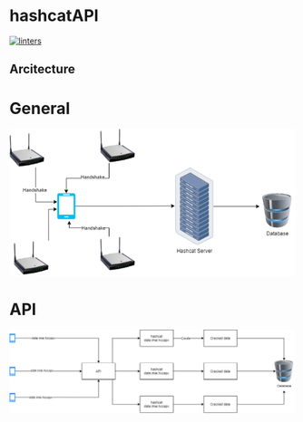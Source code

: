 # hashcatAPI
[![linters](https://github.com/rinamuka/hashcatAPI/actions/workflows/linters.yaml/badge.svg?branch=main)](https://github.com/rinamuka/hashcatAPI/actions/workflows/linters.yaml)
## Arcitecture
# General
![Alt text](./imgs/hashcat.png)
# API
![Alt text](./imgs/api.png)
